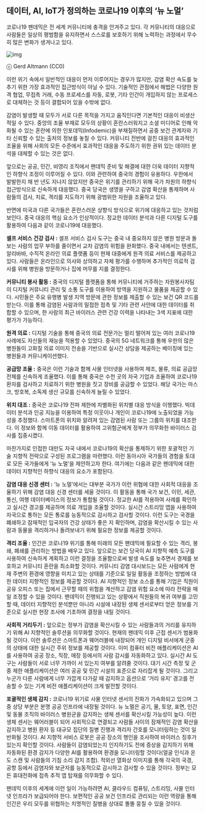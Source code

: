 ## 데이터, AI, IoT가 정의하는 코로나19 이후의 ‘뉴 노멀’



코로나19 팬데믹은 전 세계 커뮤니티에 충격을 안겨주고 있다. 각 커뮤니티의 대응으로 사람들은 일상의 평범함을 유지하면서 스스로를 보호하기 위해 노력하는 과정에서 무수히 많은 변화가 생겨나고 있다.

![img](http://www.itworld.co.kr/files/itworld/2020/05/coronavirus_covid-19_pandemic_app_mobile_5009502_by_gerd_altmann_pixabay_cc0_2400x1600-100839463-large.jpg)

ⓒ Gerd Altmann (CC0)


이런 위기 속에서 일반적인 대응이 먼저 이루어지는 경우가 많지만, 감염 확산 속도를 늦추기 위한 가장 효과적인 접근방식이 아닐 수 있다. 기술적인 관점에서 해법은 다양한 원격 협업, 무접촉 거래, 수동 프로세스를 자동, 로봇, 기타 인간이 개입하지 않는 프로세스로 대체하는 것 등이 결합되어 있을 수밖에 없다.

감염이 발생할 때 모두가 서로 다른 목적을 가지고 움직인다면 기본적인 대응이 비생산적일 수 있다. 중앙의 조율 부재로 모두의 상황이 혼란스러워지고 소셜 미디어로 인해 악화될 수 있는 혼란에 의한 인포데믹(Infodemic)을 부채질하면서 공중 보건 관계자와 기타 신뢰할 수 있는 출처의 정보를 놓칠 수 있다. 커뮤니티 전반에 걸친 대응의 효과적인 조율을 위해 사회의 모든 수준에서 효과적인 대응을 주도하기 위한 권위 있는 데이터 분석을 대체할 수 있는 것은 없다.

앞으로는 공공, 민간, 비영리 조직에서 팬데믹 준비 및 해결에 대한 더욱 데이터 지향적인 하향식 조정이 이루어질 수 있다. 이와 관련하여 중국의 경험이 유용하다. 우한에서 발발한지 채 반 년도 지나지 않았지만 중국은 위기를 관리하기 위해 국가 차원의 하향식 접근방식으로 신속하게 대응했다. 중국 당국은 생명을 구하고 감염 확산을 통제하며 사람들의 검사, 치료, 격리를 지도하기 위해 광범위한 자원을 조율하고 있다.

반면에 미국과 다른 국가들은 혼란스러운 상향식 방식으로 위기에 대응하고 있는 것처럼 보인다. 중국 대응의 핵심 요소가 인상적이다. 정교한 데이터 분석과 다른 디지털 도구를 활용하여 다음과 같이 코로나19에 대응했다.

**셀프 서비스 건강 검사 :** 셀프 서비스 검사 도구는 중국 내 중요하지 않은 병원 방문과 돌보는 사람의 업무 부하를 줄이면서 교차 감염의 위험을 완화했다. 중국 내에서는 텐센트, 알리바바, 수직적 온라인 의료 플랫폼 등이 현재 대중에게 원격 의료 서비스를 제공하고 있다. 사람들은 온라인으로 의사와 상의하고 자체 평가를 수행하며 추가적인 의료적 검사를 위해 병원을 방문하거나 집에 머무를 지를 결정한다.

**커뮤니티 봉사 활동 :** 중국의 디지털 플랫폼을 통해 커뮤니티에 거주하는 자원봉사자팀이 디지털 커뮤니티 관리 및 소통 도구를 이용하여 방역을 지원하고 물품을 제공할 수 있다. 시민들은 주요 유행병 발생 지역 방문에 관한 정보를 제출할 수 있는 보건 QR 코드를 받는다. 이를 통해 감염된 사람과의 밀접한 접촉 및 기타 관련 사안에 대한 데이터를 취합할 수 있으며, 한 사람의 최근 바이러스 관련 건강 이력을 나타내는 3색 지표에 대한 평가가 가능하다.

**원격 의료 :** 디지털 기술을 통해 중국의 의료 전문가는 멀리 떨어져 있는 여러 코로나19 사례에도 자신들의 재능을 적용할 수 있었다. 중국의 5G 네트워크를 통해 우한의 많은 병원들이 고화질 의료 이미지 전송을 기반으로 실시간 상담을 제공하는 베이징에 있는 병원들과 커뮤니케이션했다.

**공급망 조율 :** 중국은 이런 기술과 함께 사물 인터넷을 사용하여 제조, 물류, 의료 공급망 전체를 신속하게 조율했다. 이를 통해 중국은 수천 곳의 자국 기업과 조율하여 코로나19 환자를 검사하고 치료하기 위한 병원을 짓고 장비를 공급할 수 있었다. 해당 국가는 마스크, 방호복, 소독제 생산 규모를 신속하게 늘릴 수 있었다.

**위치 대조 :** 중국은 코로나19 전파 제한에 차별화된 위치별 대응 방식을 이행했다. 빅데이터 분석과 인공 지능을 이용하여 특정 이웃이나 개인이 코로나19에 노출되었을 가능성을 추정했다. 스마트폰의 위치와 알려져 있는 감염된 사람 또는 그룹의 위치를 대조한다. 이 정보와 함께 이동 데이터를 활용하여 고위험군에게 정부가 의무화한 바이러스 검사를 집중시켰다.

마찬가지로 인접한 대만도 자국 내에서 코로나19의 확산을 통제하기 위한 포괄적인 기술 지향적 전략으로 구성된 프로그램을 마련했다. 이런 동아시아 국가들의 경험을 토대로 모든 국가들에게 ‘뉴 노멀’을 제안하고자 한다. 여기에는 다음과 같은 팬데믹에 대한 데이터 지향적인 하향식 대응의 요소가 포함된다.

**감염 대응 신경 센터 :** ‘뉴 노멀’에서는 대부분 국가가 이런 위협에 대한 사회적 대응을 조율하기 위해 감염 대응 신경 센터를 세울 것이다. 이 활동을 통해 국가 보건, 이민, 세관, 통신, 여행 데이터베이스의 정보가 통합될 것이다. 정교한 AI를 적용하여 사례를 확인하고 실시간 경고를 제공하며 의료 개입을 조율할 것이다. 실시간 스트리밍 앱을 사용하여 자국으로 통하는 모든 통로를 능동적으로 감시하고 검사할 것이다. 이런 도구는 국경을 폐쇄하고 잠재적인 입국자의 건강 상태가 좋은 지 확인하며, 감염을 확산시킬 수 있는 사람과 동물을 격리하거나 돌려보내기 위해 필요한 정보를 제공할 것이다.

**격리 조율 :** 인간은 코로나19 위기를 통해 미래의 모든 팬데믹에 필요할 수 있는 격리, 봉쇄, 폐쇄를 관리하는 방법을 배우고 있다. 앞으로는 보건 당국이 AI 지향적 예측 도구를 사용하여 신속하게 계획하고 이런 결정을 조율함으로써 발생 속도를 늦추면서 경제를 보호하고 커뮤니티 혼란을 최소화할 것이다. 커뮤니티 감염 대시보드는 모든 사람에게 현재 주변의 환경에 영향을 미치고 있는 상태를 기준으로 일일 활동을 조정하는 방법에 대한 데이터 지향적인 정보를 제공할 것이다. AI 지향적인 정보 소스를 통해 기업은 직원이 공유 오피스 또는 집에서 근무할 때의 위험을 계산하고 감염 위험 요소에 따라 전략을 매일 조정할 수 있을 것이다. 팬데믹이 진행되고 있는 상황에서 직원들의 복귀 여부를 고민할 때, 데이터 지향적인 분석뿐만 아니라 시설에 내장된 생체 센서로부터 얻은 정보를 기준으로 실시한 현장 조사에 기초하여 결정을 내릴 것이다.

**사회적 거리두기 :** 앞으로는 정부가 감염을 확산시킬 수 있는 사람들과의 거리를 유지하기 위해 AI 지향적인 솔루션을 의무화할 것이다. 현재의 팬데믹 이후 근접 센서가 범용화될 것이다. 이런 솔루션은 스마트폰과 웨어러블에 내장되어 개인 디지털 비서에게 군중의 상태에 대한 실시간 주위 정보를 제공할 것이다. 이미 컴퓨터 비전 애플리케이션은 AI를 사용하여 공공 장소, 직장, 매장 등에서의 사람 감시를 자동화하고 있다. 실시간 AI 도구는 사람들이 서로 너무 가까이 서 있는지 여부를 알려줄 것이다. 대기 시간 측정 및 군중 제한 애플리케이션은 여러 공공 및 민간 시설의 표준으로 자리잡게 될 것이다. 그리고 누군가 다른 사람에게 너무 가깝게 다가갈 때 감지하고 옵션으로 ‘거리 유지’ 경고를 전송할 수 있는 기계 비전 애플리케이션이 크게 발전할 것이다.

**포괄적인 생체 감지 :** 코로나19 위기로 사물 인터넷 센서의 진화가 가속화되고 있으며 그 중 상당 부분은 분명 공공 인프라에 내장될 것이다. 뉴 노멀은 공기, 물, 토양, 표면, 인간 및 동물 조직의 바이러스 병원균을 감지하는 생체 센서를 확산시킬 가능성이 높다. 이런 생체 센서는 웨어러블이 되어 사회적으로 연결되고 사람들 사이의 잠재적인 감염 확산을 감지하고 병원 환자 등 대규모 집단의 질병 진행과 격리자 간호를 모니터링하는 것이 일반화될 것이다. AI 지향적 서비스 로봇은 공공 장소의 행인을 조사하여 바이러스 징후가 있는지 확인할 것이다. 사람들이 감염되었는지 인지하기도 전에 증상을 감지하기 위해 자동화된 환경 감지가 다양한 AI를 활용하여 환경을 모니터링할 것이다(얼굴 인식과 온도 스캔 및 사람들의 기침 소리 감지 조합). 적외선 열화상 이미지를 통해 각국의 국경, 공항 등에서 감염자와 보균자를 능동적으로 감시하고 검사할 수 있을 것이다. 정부는 모든 휴대전화에 접촉 추적 앱 탑재를 의무화할 수 있다.

팬데믹 이후의 세계에 이런 일이 가능하려면 AI, 클라우드 컴퓨팅, 스트리밍, 사물 인터넷 인프라가 보급되어야 한다. 보편적인 공공 보건 인프라로 관리되는 이런 역량을 통해 인간은 우리 모두를 위협하는 치명적인 질병을 상대로 똘똘 뭉칠 수 있을 것이다.

